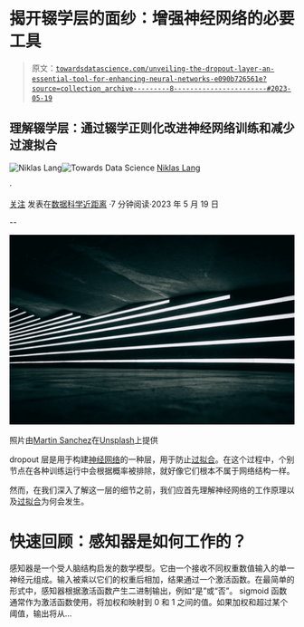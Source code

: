 # 揭开辍学层的面纱：增强神经网络的必要工具

> 原文：[`towardsdatascience.com/unveiling-the-dropout-layer-an-essential-tool-for-enhancing-neural-networks-e090b726561e?source=collection_archive---------8-----------------------#2023-05-19`](https://towardsdatascience.com/unveiling-the-dropout-layer-an-essential-tool-for-enhancing-neural-networks-e090b726561e?source=collection_archive---------8-----------------------#2023-05-19)

## 理解辍学层：通过辍学正则化改进神经网络训练和减少过渡拟合

[](https://medium.com/@niklas_lang?source=post_page-----e090b726561e--------------------------------)![Niklas Lang](https://medium.com/@niklas_lang?source=post_page-----e090b726561e--------------------------------)[](https://towardsdatascience.com/?source=post_page-----e090b726561e--------------------------------)![Towards Data Science](https://towardsdatascience.com/?source=post_page-----e090b726561e--------------------------------) [Niklas Lang](https://medium.com/@niklas_lang?source=post_page-----e090b726561e--------------------------------)

·

[关注](https://medium.com/m/signin?actionUrl=https%3A%2F%2Fmedium.com%2F_%2Fsubscribe%2Fuser%2F3631074637a9&operation=register&redirect=https%3A%2F%2Ftowardsdatascience.com%2Funveiling-the-dropout-layer-an-essential-tool-for-enhancing-neural-networks-e090b726561e&user=Niklas+Lang&userId=3631074637a9&source=post_page-3631074637a9----e090b726561e---------------------post_header-----------) 发表在[数据科学近距离](https://towardsdatascience.com/?source=post_page-----e090b726561e--------------------------------) ·7 分钟阅读·2023 年 5 月 19 日[](https://medium.com/m/signin?actionUrl=https%3A%2F%2Fmedium.com%2F_%2Fvote%2Ftowards-data-science%2Fe090b726561e&operation=register&redirect=https%3A%2F%2Ftowardsdatascience.com%2Funveiling-the-dropout-layer-an-essential-tool-for-enhancing-neural-networks-e090b726561e&user=Niklas+Lang&userId=3631074637a9&source=-----e090b726561e---------------------clap_footer-----------)

--

[](https://medium.com/m/signin?actionUrl=https%3A%2F%2Fmedium.com%2F_%2Fbookmark%2Fp%2Fe090b726561e&operation=register&redirect=https%3A%2F%2Ftowardsdatascience.com%2Funveiling-the-dropout-layer-an-essential-tool-for-enhancing-neural-networks-e090b726561e&source=-----e090b726561e---------------------bookmark_footer-----------)![](img/8cbac42a6864089508adf36e1897f5f7.png)

照片由[Martin Sanchez](https://unsplash.com/@martinsanchez?utm_source=medium&utm_medium=referral)在[Unsplash](https://unsplash.com/?utm_source=medium&utm_medium=referral)上提供

dropout 层是用于构建[神经网络](https://databasecamp.de/en/ml/artificial-neural-networks)的一种层，用于防止[过拟合](https://databasecamp.de/en/ml/overfitting-en)。在这个过程中，个别节点在各种训练运行中会根据概率被排除，就好像它们根本不属于网络结构一样。

然而，在我们深入了解这一层的细节之前，我们应首先理解神经网络的工作原理以及[过拟合](https://databasecamp.de/en/ml/overfitting-en)为何会发生。

# 快速回顾：感知器是如何工作的？

感知器是一个受人脑结构启发的数学模型。它由一个接收不同权重数值输入的单一神经元组成。输入被乘以它们的权重后相加，结果通过一个激活函数。在最简单的形式中，感知器根据激活函数产生二进制输出，例如“是”或“否”。 sigmoid 函数通常作为激活函数使用，将加权和映射到 0 和 1 之间的值。如果加权和超过某个阈值，输出将从…
